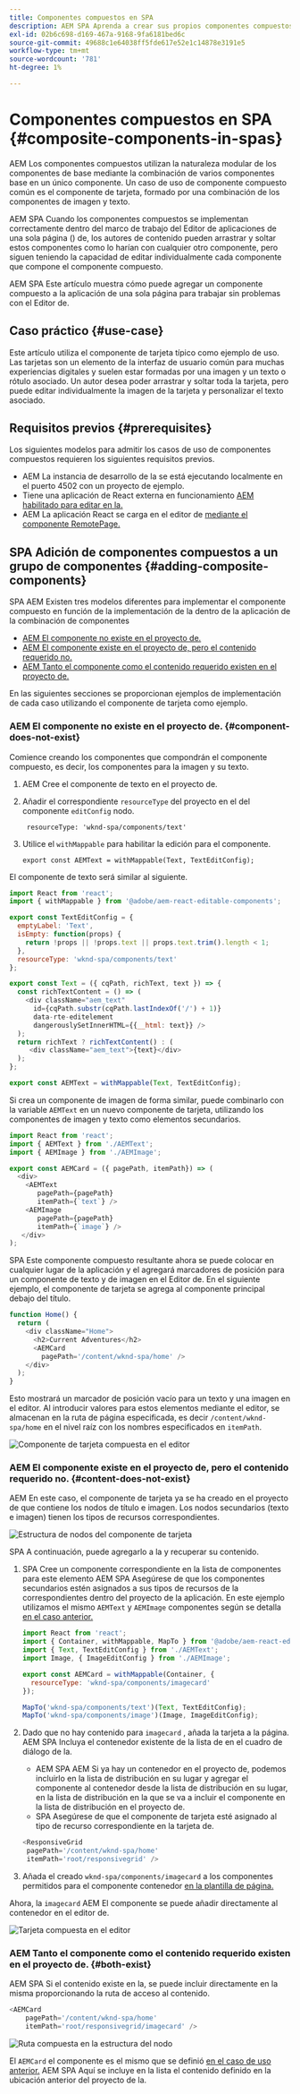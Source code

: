 ```yaml
---
title: Componentes compuestos en SPA
description: AEM SPA Aprenda a crear sus propios componentes compuestos, componentes formados por otros componentes, que funcionan con el Editor de aplicaciones de una sola página () de la aplicación de una sola página (SPA) de la.
exl-id: 02b6c698-d169-467a-9168-9fa6181bed6c
source-git-commit: 49688c1e64038ff5fde617e52e1c14878e3191e5
workflow-type: tm+mt
source-wordcount: '781'
ht-degree: 1%

---
```


# Componentes compuestos en SPA {#composite-components-in-spas}

AEM Los componentes compuestos utilizan la naturaleza modular de los componentes de base mediante la combinación de varios componentes base en un único componente. Un caso de uso de componente compuesto común es el componente de tarjeta, formado por una combinación de los componentes de imagen y texto.

AEM SPA Cuando los componentes compuestos se implementan correctamente dentro del marco de trabajo del Editor de aplicaciones de una sola página () de, los autores de contenido pueden arrastrar y soltar estos componentes como lo harían con cualquier otro componente, pero siguen teniendo la capacidad de editar individualmente cada componente que compone el componente compuesto.

AEM SPA Este artículo muestra cómo puede agregar un componente compuesto a la aplicación de una sola página para trabajar sin problemas con el Editor de.

## Caso práctico {#use-case}

Este artículo utiliza el componente de tarjeta típico como ejemplo de uso. Las tarjetas son un elemento de la interfaz de usuario común para muchas experiencias digitales y suelen estar formadas por una imagen y un texto o rótulo asociado. Un autor desea poder arrastrar y soltar toda la tarjeta, pero puede editar individualmente la imagen de la tarjeta y personalizar el texto asociado.

## Requisitos previos {#prerequisites}

Los siguientes modelos para admitir los casos de uso de componentes compuestos requieren los siguientes requisitos previos.

* AEM La instancia de desarrollo de la se está ejecutando localmente en el puerto 4502 con un proyecto de ejemplo.
* Tiene una aplicación de React externa en funcionamiento [AEM habilitado para editar en la.](spa-edit-external.md)
* AEM La aplicación React se carga en el editor de [mediante el componente RemotePage.](spa-remote-page.md)

## SPA Adición de componentes compuestos a un grupo de componentes {#adding-composite-components}

SPA AEM Existen tres modelos diferentes para implementar el componente compuesto en función de la implementación de la dentro de la aplicación de la combinación de componentes

* [AEM El componente no existe en el proyecto de.](#component-does-not-exist)
* [AEM El componente existe en el proyecto de, pero el contenido requerido no.](#content-does-not-exist)
* [AEM Tanto el componente como el contenido requerido existen en el proyecto de.](#both-exist)

En las siguientes secciones se proporcionan ejemplos de implementación de cada caso utilizando el componente de tarjeta como ejemplo.

### AEM El componente no existe en el proyecto de. {#component-does-not-exist}

Comience creando los componentes que compondrán el componente compuesto, es decir, los componentes para la imagen y su texto.

1. AEM Cree el componente de texto en el proyecto de.
1. Añadir el correspondiente `resourceType` del proyecto en el del componente `editConfig` nodo.

   ```text
    resourceType: 'wknd-spa/components/text' 
   ```

1. Utilice el `withMappable` para habilitar la edición para el componente.

   ```text
   export const AEMText = withMappable(Text, TextEditConfig); 
   ```

El componente de texto será similar al siguiente.

```javascript
import React from 'react';
import { withMappable } from '@adobe/aem-react-editable-components';

export const TextEditConfig = {
  emptyLabel: 'Text',
  isEmpty: function(props) {
    return !props || !props.text || props.text.trim().length < 1;
  },
  resourceType: 'wknd-spa/components/text'
};

export const Text = ({ cqPath, richText, text }) => {
  const richTextContent = () => (
    <div className="aem_text"
      id={cqPath.substr(cqPath.lastIndexOf('/') + 1)}
      data-rte-editelement
      dangerouslySetInnerHTML={{__html: text}} />
  );
  return richText ? richTextContent() : (
     <div className="aem_text">{text}</div>
  );
};

export const AEMText = withMappable(Text, TextEditConfig);
```

Si crea un componente de imagen de forma similar, puede combinarlo con la variable `AEMText` en un nuevo componente de tarjeta, utilizando los componentes de imagen y texto como elementos secundarios.

```javascript
import React from 'react';
import { AEMText } from './AEMText';
import { AEMImage } from './AEMImage';

export const AEMCard = ({ pagePath, itemPath}) => (
  <div>
    <AEMText
       pagePath={pagePath}
       itemPath={`text`} />
    <AEMImage
       pagePath={pagePath}
       itemPath={`image`} />
   </div>
);
```

SPA Este componente compuesto resultante ahora se puede colocar en cualquier lugar de la aplicación y el agregará marcadores de posición para un componente de texto y de imagen en el Editor de. En el siguiente ejemplo, el componente de tarjeta se agrega al componente principal debajo del título.

```javascript
function Home() {
  return (
    <div className="Home">
      <h2>Current Adventures</h2>
      <AEMCard
        pagePath='/content/wknd-spa/home' />
    </div>
  );
}
```

Esto mostrará un marcador de posición vacío para un texto y una imagen en el editor. Al introducir valores para estos elementos mediante el editor, se almacenan en la ruta de página especificada, es decir `/content/wknd-spa/home`  en el nivel raíz con los nombres especificados en `itemPath`.

![Componente de tarjeta compuesta en el editor](assets/composite-card.png)

### AEM El componente existe en el proyecto de, pero el contenido requerido no. {#content-does-not-exist}

AEM En este caso, el componente de tarjeta ya se ha creado en el proyecto de que contiene los nodos de título e imagen. Los nodos secundarios (texto e imagen) tienen los tipos de recursos correspondientes.

![Estructura de nodos del componente de tarjeta](assets/composite-node-structure.png)

SPA A continuación, puede agregarlo a la y recuperar su contenido.

1. SPA Cree un componente correspondiente en la lista de componentes para este elemento AEM SPA Asegúrese de que los componentes secundarios estén asignados a sus tipos de recursos de la correspondientes dentro del proyecto de la aplicación. En este ejemplo utilizamos el mismo `AEMText` y `AEMImage` componentes según se detalla [en el caso anterior.](#component-does-not-exist)

   ```javascript
   import React from 'react';
   import { Container, withMappable, MapTo } from '@adobe/aem-react-editable-components';
   import { Text, TextEditConfig } from './AEMText';
   import Image, { ImageEditConfig } from './AEMImage';
   
   export const AEMCard = withMappable(Container, {
     resourceType: 'wknd-spa/components/imagecard'
   });
   
   MapTo('wknd-spa/components/text')(Text, TextEditConfig);
   MapTo('wknd-spa/components/image')(Image, ImageEditConfig);
   ```

1. Dado que no hay contenido para `imagecard` , añada la tarjeta a la página. AEM SPA Incluya el contenedor existente de la lista de en el cuadro de diálogo de la.
   * AEM SPA AEM Si ya hay un contenedor en el proyecto de, podemos incluirlo en la lista de distribución en su lugar y agregar el componente al contenedor desde la lista de distribución en su lugar, en la lista de distribución en la que se va a incluir el componente en la lista de distribución en el proyecto de.
   * SPA Asegúrese de que el componente de tarjeta esté asignado al tipo de recurso correspondiente en la tarjeta de.

   ```javascript
   <ResponsiveGrid
    pagePath='/content/wknd-spa/home'
    itemPath='root/responsivegrid' />
   ```

1. Añada el creado `wknd-spa/components/imagecard` a los componentes permitidos para el componente contenedor [en la plantilla de página.](/help/sites-authoring/templates.md)

Ahora, la `imagecard` AEM El componente se puede añadir directamente al contenedor en el editor de.

![Tarjeta compuesta en el editor](assets/composite-card.gif)

### AEM Tanto el componente como el contenido requerido existen en el proyecto de. {#both-exist}

AEM SPA Si el contenido existe en la, se puede incluir directamente en la misma proporcionando la ruta de acceso al contenido.

```javascript
<AEMCard
    pagePath='/content/wknd-spa/home'
    itemPath='root/responsivegrid/imagecard' />
```

![Ruta compuesta en la estructura del nodo](assets/composite-path.png)

El `AEMCard` el componente es el mismo que se definió [en el caso de uso anterior.](#content-does-not-exist) AEM SPA Aquí se incluye en la lista el contenido definido en la ubicación anterior del proyecto de la.
